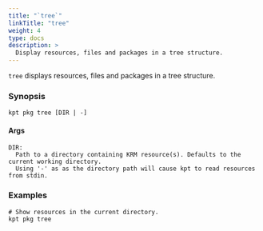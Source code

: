 ```yaml
---
title: "`tree`"
linkTitle: "tree"
weight: 4
type: docs
description: >
  Display resources, files and packages in a tree structure.
---
```


<!--mdtogo:Short
    Display resources, files and packages in a tree structure.
-->

`tree` displays resources, files and packages in a tree structure.

### Synopsis

<!--mdtogo:Long-->

```
kpt pkg tree [DIR | -]
```

<!--mdtogo-->

#### Args

```
DIR:
  Path to a directory containing KRM resource(s). Defaults to the current working directory.
  Using '-' as as the directory path will cause kpt to read resources from stdin.
```

### Examples

<!--mdtogo:Examples-->

```shell
# Show resources in the current directory.
kpt pkg tree
```

<!--mdtogo-->
